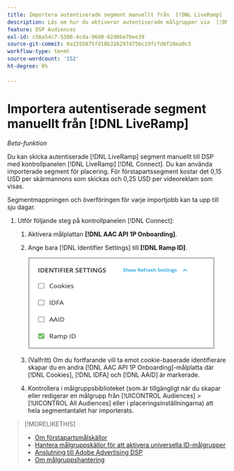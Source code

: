```yaml
---
title: Importera autentiserade segment manuellt från  [!DNL LiveRamp]
description: Läs om hur du aktiverar autentiserade målgrupper via  [!DNL LiveRamp].
feature: DSP Audiences
exl-id: c56a54c7-5300-4cda-96d0-82d86e76ee39
source-git-commit: 0a1555875fd18b326297475bc19fcfd6f28ea0c5
workflow-type: tm+mt
source-wordcount: '152'
ht-degree: 0%

---
```


# Importera autentiserade segment manuellt från [!DNL LiveRamp]

*Beta-funktion*

Du kan skicka autentiserade [!DNL LiveRamp] segment manuellt till DSP med kontrollpanelen [!DNL LiveRamp] [!DNL Connect]. Du kan använda importerade segment för placering. För förstapartssegment kostar det 0,15 USD per skärmannons som skickas och 0,25 USD per videoreklam som visas.

Segmentmappningen och överföringen för varje importjobb kan ta upp till sju dagar.

<!--Is this first step relevant for this process?

1. For measurement using [[!DNL Adobe] [!DNL Analytics for Advertising]](/help/integrations/analytics/overview.md):

   1. Complete all [prerequisites for implementing [!DNL Analytics for Advertising]](/help/integrations/analytics/prerequisites.md) and make sure that the [AMO ID and EF ID](/help/integrations/analytics/ids.md) are being populated in your tracking URLs.
   
   1. [Maybe just add a param to existing tag] Deploy a second JavaScript tag for [!DNL RampIDs] on your webpages to match onsite events to ad impressions. Contact your Adobe Account Team to get the tag and instructions for where to implement it.

 -->

1. Utför följande steg på kontrollpanelen [!DNL Connect]:

   1. Aktivera målplattan **[!DNL AAC API 1P Onboarding]**.

   1. Ange bara [!DNL Identifier Settings] till **[!DNL Ramp ID]**.

      ![Identifieringsinställningar](/help/dsp/assets/liveramp-tile-settings.png)

   1. (Valfritt) Om du fortfarande vill ta emot cookie-baserade identifierare skapar du en andra [!DNL AAC API 1P Onboarding]-målplatta där [!DNL Cookies], [!DNL IDFA] och [!DNL AAID] är markerade.

   1. Kontrollera i målgruppsbiblioteket (som är tillgängligt när du skapar eller redigerar en målgrupp från [!UICONTROL Audiences] > [!UICONTROL All Audiences] eller i placeringsinställningarna) att hela segmentantalet har importerats.

>[!MORELIKETHIS]
>
>* [Om förstapartsmålskällor](source-about.md)
>* [Hantera målgruppskällor för att aktivera universella ID-målgrupper](source-manage.md)
>* [Anslutning till Adobe Advertising DSP](https://experienceleague.adobe.com/docs/experience-platform/destinations/catalog/advertising/adobe-advertising-cloud-connection.html?lang=sv-SE)
>* [Om målgruppshantering](/help/dsp/audiences/audience-about.md)
